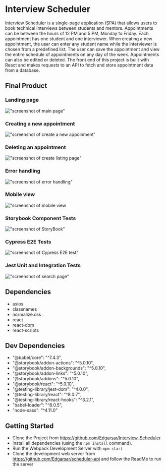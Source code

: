 # Interview Scheduler

Interview Scheduler is a single-page application (SPA) that allows users to book technical interviews between students and mentors. Appointments can be between the hours of 12 PM and 5 PM, Monday to Friday. Each appointment has one student and one interviewer. When creating a new appointment, the user can enter any student name while the interviewer is chosen from a predefined list. The user can save the appointment and view the entire schedule of appointments on any day of the week. Appointments can also be edited or deleted. The front end of this project is built with React and makes requests to an API to fetch and store appointment data from a database.


## Final Product

### Landing page

!["screenshot of main page"](https://github.com/Edgarsar/Interview-Scheduler/blob/master/docs/main_page.png?raw=true)

### Creating a new appointment

!["screenshot of create a new appoinment"](https://github.com/Edgarsar/Interview-Scheduler/blob/master/docs/appoinment-book.png?raw=true)

### Deleting an appointment

!["screenshot of create listing page"](https://github.com/Edgarsar/Interview-Scheduler/blob/master/docs/appoinment_delete.png?raw=true)

### Error handling

!["screenshot of error handling"](https://github.com/Edgarsar/Interview-Scheduler/blob/master/docs/error-handling.png?raw=true)

### Mobile view

!["screenshot of mobile view](https://github.com/Edgarsar/Interview-Scheduler/blob/master/docs/mobile-view.png?raw=true)

### Storybook Component Tests

!["screenshot of StoryBook"](https://github.com/Edgarsar/Interview-Scheduler/blob/master/docs/storybook.png?raw=true)

### Cypress E2E Tests

!["screenshot of Cypress E2E test"](https://github.com/Edgarsar/Interview-Scheduler/blob/master/docs/cypress-e2e-test.png?raw=true)

### Jest Unit and Integration Tests

!["screenshot of search page"]()


## Dependencies

- axios
- classnames
- normalize.css
- react
- react-dom
- react-scripts


## Dev Dependencies

  - "@babel/core": "^7.4.3",
  - "@storybook/addon-actions": "^5.0.10",
  - "@storybook/addon-backgrounds": "^5.0.10",
  - "@storybook/addon-links": "^5.0.10",
  - "@storybook/addons": "^5.0.10",
  - "@storybook/react": "^5.0.10",
  - "@testing-library/jest-dom": "^4.0.0",
  - "@testing-library/react": "^8.0.7",
  - "@testing-library/react-hooks": "^3.2.1",
  - "babel-loader": "^8.0.5",
  - "node-sass": "^4.11.0"



## Getting Started
- Clone the Project from <https://github.com/Edgarsar/Interview-Scheduler>
- Install all dependencies (using the `npm install` command).
- Run the Webpack Development Server with `npm start`
- Clone the development web server from <https://github.com/Edgarsar/scheduler-api> and follow the ReadMe to run the server

